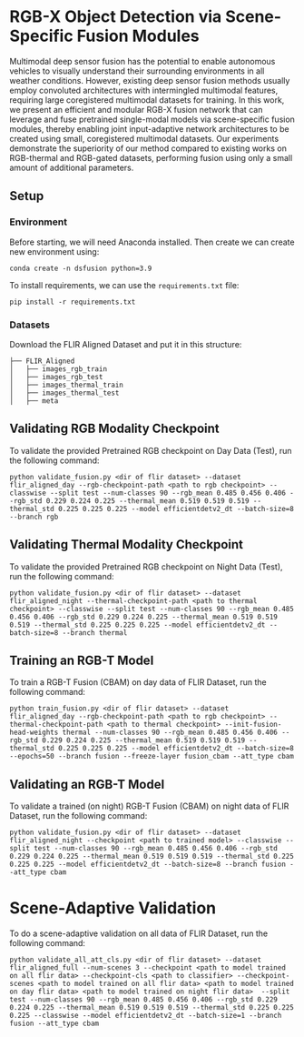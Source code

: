 # RGB-X Object Detection via Scene-Specific Fusion Modules

Multimodal deep sensor fusion has the potential to enable autonomous vehicles to visually understand their surrounding environments in all weather conditions. However, existing deep sensor fusion methods usually employ convoluted architectures with intermingled multimodal features, requiring large coregistered multimodal datasets for training. In this work, we present an efficient and modular RGB-X fusion network that can leverage and fuse pretrained single-modal models via scene-specific fusion modules, thereby enabling joint input-adaptive network architectures to be created using small, coregistered multimodal datasets. Our experiments demonstrate the superiority of our method compared to existing works on RGB-thermal and RGB-gated datasets, performing fusion using only a small amount of additional parameters.


## Setup


### Environment

Before starting, we will need Anaconda installed. Then create we can create new environment using:

```
conda create -n dsfusion python=3.9
```

To install requirements, we can use the `requirements.txt` file:

```
pip install -r requirements.txt
```

### Datasets

Download the FLIR Aligned Dataset and put it in this structure:

```
├── FLIR_Aligned
│   ├── images_rgb_train
│   ├── images_rgb_test
│   ├── images_thermal_train
│   ├── images_thermal_test
│   ├── meta
```

## Validating RGB Modality Checkpoint

To validate the provided Pretrained RGB checkpoint on Day Data (Test), run the following command:

```
python validate_fusion.py <dir of flir dataset> --dataset flir_aligned_day --rgb-checkpoint-path <path to rgb checkpoint> --classwise --split test --num-classes 90 --rgb_mean 0.485 0.456 0.406 --rgb_std 0.229 0.224 0.225 --thermal_mean 0.519 0.519 0.519 --thermal_std 0.225 0.225 0.225 --model efficientdetv2_dt --batch-size=8 --branch rgb
```

## Validating Thermal Modality Checkpoint

To validate the provided Pretrained RGB checkpoint on Night Data (Test), run the following command:

```
python validate_fusion.py <dir of flir dataset> --dataset flir_aligned_night --thermal-checkpoint-path <path to thermal checkpoint> --classwise --split test --num-classes 90 --rgb_mean 0.485 0.456 0.406 --rgb_std 0.229 0.224 0.225 --thermal_mean 0.519 0.519 0.519 --thermal_std 0.225 0.225 0.225 --model efficientdetv2_dt --batch-size=8 --branch thermal
```


## Training an RGB-T Model

To train a RGB-T Fusion (CBAM) on day data of FLIR Dataset, run the following command:

```
python train_fusion.py <dir of flir dataset> --dataset flir_aligned_day --rgb-checkpoint-path <path to rgb checkpoint> --thermal-checkpoint-path <path to thermal checkpoint> --init-fusion-head-weights thermal --num-classes 90 --rgb_mean 0.485 0.456 0.406 --rgb_std 0.229 0.224 0.225 --thermal_mean 0.519 0.519 0.519 --thermal_std 0.225 0.225 0.225 --model efficientdetv2_dt --batch-size=8 --epochs=50 --branch fusion --freeze-layer fusion_cbam --att_type cbam
```

## Validating an RGB-T Model

To validate a trained (on night) RGB-T Fusion (CBAM) on night data of FLIR Dataset, run the following command:

```
python validate_fusion.py <dir of flir dataset> --dataset flir_aligned_night --checkpoint <path to trained model> --classwise --split test --num-classes 90 --rgb_mean 0.485 0.456 0.406 --rgb_std 0.229 0.224 0.225 --thermal_mean 0.519 0.519 0.519 --thermal_std 0.225 0.225 0.225 --model efficientdetv2_dt --batch-size=8 --branch fusion --att_type cbam
```



# Scene-Adaptive Validation

To do a scene-adaptive validation on all data of FLIR Dataset, run the following command:

```
python validate_all_att_cls.py <dir of flir dataset> --dataset flir_aligned_full --num-scenes 3 --checkpoint <path to model trained on all flir data> --checkpoint-cls <path to classifier> --checkpoint-scenes <path to model trained on all flir data> <path to model trained on day flir data> <path to model trained on night flir data>  --split test --num-classes 90 --rgb_mean 0.485 0.456 0.406 --rgb_std 0.229 0.224 0.225 --thermal_mean 0.519 0.519 0.519 --thermal_std 0.225 0.225 0.225 --classwise --model efficientdetv2_dt --batch-size=1 --branch fusion --att_type cbam
```




